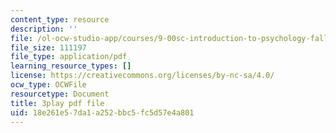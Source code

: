 ```yaml
---
content_type: resource
description: ''
file: /ol-ocw-studio-app/courses/9-00sc-introduction-to-psychology-fall-2011/18e261e57da1a252bbc5fc5d57e4a801_t73rjeOj0eY.pdf
file_size: 111197
file_type: application/pdf
learning_resource_types: []
license: https://creativecommons.org/licenses/by-nc-sa/4.0/
ocw_type: OCWFile
resourcetype: Document
title: 3play pdf file
uid: 18e261e5-7da1-a252-bbc5-fc5d57e4a801
---
```

